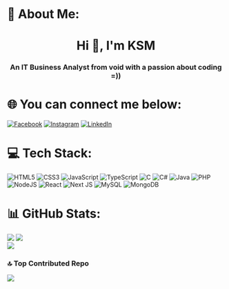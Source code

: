 # 💫 About Me:
<h1 align="center">Hi 👋, I'm KSM</h1><h3 align="center">An IT Business Analyst from void with a passion about coding =))</h3>


# 🌐 You can connect me below:
[![Facebook](https://img.shields.io/badge/Facebook-%231877F2.svg?logo=Facebook&logoColor=white)](https://facebook.com/chienngo.ueh) [![Instagram](https://img.shields.io/badge/Instagram-%23E4405F.svg?logo=Instagram&logoColor=white)](https://instagram.com/___elg__ksm___/) [![LinkedIn](https://img.shields.io/badge/LinkedIn-%230077B5.svg?logo=linkedin&logoColor=white)](https://linkedin.com/in/chienngo) 

# 💻 Tech Stack:
![HTML5](https://img.shields.io/badge/html5-%23E34F26.svg?style=for-the-badge&logo=html5&logoColor=white) ![CSS3](https://img.shields.io/badge/css3-%231572B6.svg?style=for-the-badge&logo=css3&logoColor=white) ![JavaScript](https://img.shields.io/badge/javascript-%23323330.svg?style=for-the-badge&logo=javascript&logoColor=%23F7DF1E) ![TypeScript](https://img.shields.io/badge/typescript-%23007ACC.svg?style=for-the-badge&logo=typescript&logoColor=white) ![C](https://img.shields.io/badge/c-%2300599C.svg?style=for-the-badge&logo=c&logoColor=white) ![C#](https://img.shields.io/badge/c%23-%23239120.svg?style=for-the-badge&logo=csharp&logoColor=white) ![Java](https://img.shields.io/badge/java-%23ED8B00.svg?style=for-the-badge&logo=openjdk&logoColor=white) ![PHP](https://img.shields.io/badge/php-%23777BB4.svg?style=for-the-badge&logo=php&logoColor=white) ![NodeJS](https://img.shields.io/badge/node.js-6DA55F?style=for-the-badge&logo=node.js&logoColor=white) ![React](https://img.shields.io/badge/react-%2320232a.svg?style=for-the-badge&logo=react&logoColor=%2361DAFB) ![Next JS](https://img.shields.io/badge/Next-black?style=for-the-badge&logo=next.js&logoColor=white) ![MySQL](https://img.shields.io/badge/mysql-4479A1.svg?style=for-the-badge&logo=mysql&logoColor=white) ![MongoDB](https://img.shields.io/badge/MongoDB-%234ea94b.svg?style=for-the-badge&logo=mongodb&logoColor=white)
# 📊 GitHub Stats:
![](https://github-readme-stats.vercel.app/api?username=ksm2k3qhh&theme=radical&hide_border=false&include_all_commits=false&count_private=false)
![](https://github-readme-streak-stats.herokuapp.com/?user=ksm2k3qhh&theme=radical&hide_border=false)<br/>
<span style="align: center">![](https://github-readme-stats.vercel.app/api/top-langs/?username=ksm2k3qhh&theme=radical&hide_border=false&include_all_commits=false&count_private=false&layout=compact)</span>

### 🔝 Top Contributed Repo
![](https://github-contributor-stats.vercel.app/api?username=ksm2k3qhh&limit=5&theme=dark&combine_all_yearly_contributions=true)

<!-- Proudly created with GPRM ( https://gprm.itsvg.in ) -->
